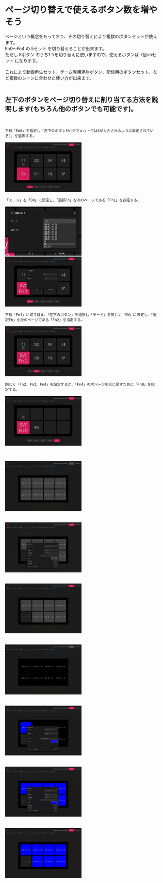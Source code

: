 # ページ切り替えで使えるボタン数を増やそう

ページという概念をもっており、その切り替えにより複数のボタンセットが使えます。<br>
Fn0～Fn4 の 5セット を切り替えることが出来ます。<br>
ただし 8ボタン のうち1つを切り替えに使いますので、使えるボタンは 7個×5セット になります。<br>
<br>
これにより動画再生セット、ゲーム専用連射ボタン、配信用のボタンセット、など複数のシーンに合わせた使い方が出来ます。<br>
<br>

## 左下のボタンをページ切り替えに割り当てる方法を説明します(もちろん他のボタンでも可能です)。
<br>

```
下段「Fn0」を指定し「左下のボタン5%(デフォルトでは5が入力されるように設定されている)」を選択する。
```
<img src="page_03.png" width="50%"><br>

```
「モード」を「SW」に設定し、「選択Fn」を次のページである「Fn1」を指定する。
```
<img src="page_04.png" width="50%"> <img src="page_05.png" width="50%"><br>

```
下段「Fn1」に切り替え、「左下のボタン」を選択し「モード」を同じく「SW」に設定し、「選択Fn」を次のページである「Fn2」を指定する。
```
<img src="page_07.png" width="50%"><br>

```
同じく「Fn2、Fn3、Fn4」を設定するが、「Fn4」の次ページを元に戻すために「Fn0」を指定する。
```
<img src="page_08.png" width="50%"><br>

<br>
<br>
<img src="page_09.png" width="50%"><br>

<br>
<br>
<img src="page_10.png" width="50%"><br>

<br>
<br>
<img src="page_11.png" width="50%"><br>

<br>
<br>
<img src="page_12.png" width="50%"><br>

<br>
<br>
<img src="page_13.png" width="50%"><br>

<br>
<br>
<img src="page_14.png" width="50%"><br>

<br>
<br>
<img src="page_15.png" width="50%"><br>
